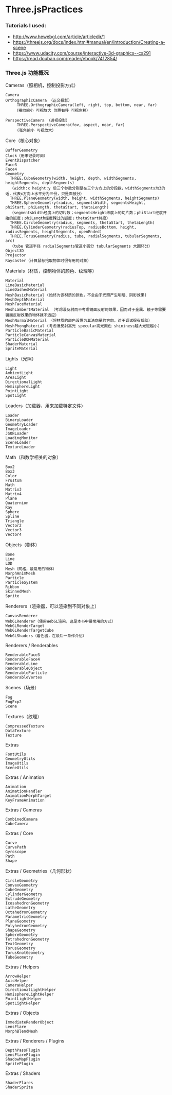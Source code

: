 # Three.jsPractices

### Tutorials I used:
  - http://www.hewebgl.com/article/articledir/1
  - https://threejs.org/docs/index.html#manual/en/introduction/Creating-a-scene
  - https://www.udacity.com/course/interactive-3d-graphics--cs291
  - https://read.douban.com/reader/ebook/7412854/
  

### Three.js 功能概况
  
Cameras（照相机，控制投影方式）

    Camera
    OrthographicCamera （正交投影）
         THREE.OrthographicCamera(left, right, top, bottom, near, far)
        （横向缩小 可视放大 位置右移 可视左移）
         
    PerspectiveCamera （透视投影）
         THREE.PerspectiveCamera(fov, aspect, near, far)
         (张角缩小 可视放大）

Core（核心对象）

    BufferGeometry
    Clock（用来记录时间）
    EventDispatcher
    Face3
    Face4
    Geometry
      THREE.CubeGeometry(width, height, depth, widthSegments, heightSegments, depthSegments)  
      （width:x height:y 后三个参数分别是在三个方向上的分段数，widthSegments为3的话，代表x方向上水平分为三份，只是面被分）
      THREE.PlaneGeometry(width, height, widthSegments, heightSegments)
      THREE.SphereGeometry(radius, segmentsWidth, segmentsHeight, phiStart, phiLength, thetaStart, thetaLength)
      （segmentsWidth经度上的切片数；segmentsHeight纬度上的切片数；phiStart经度开始的弧度；phiLength经度跨过的弧度；thetaStart纬度）
      THREE.CircleGeometry(radius, segments, thetaStart, thetaLength)
      THREE.CylinderGeometry(radiusTop, radiusBottom, height, radiusSegments, heightSegments, openEnded)
      THREE.TorusGeometry(radius, tube, radialSegments, tubularSegments, arc)
      （tube 管道半径 radialSegments管道小圆分 tubularSegments 大圆环分）
    Object3D
    Projector
    Raycaster（计算鼠标拾取物体时很有用的对象）

Materials（材质，控制物体的颜色、纹理等）

    Material
    LineBasicMaterial
    LineDashedMaterial
    MeshBasicMaterial (始终为该材质的颜色，不会由于光照产生明暗、阴影效果)
    MeshDepthMaterial
    MeshFaceMaterial
    MeshLambertMaterial （考虑漫反射而不考虑镜面反射的效果，因而对于金属、镜子等需要镜面反射效果的物体就不适应）
    MeshNormalMaterial （将材质的颜色设置为其法向量的方向，对于调试很有帮助）
    MeshPhongMaterial (考虑漫反射高光 specular高光颜色 shininess越大光斑越小)
    ParticleBasicMaterial
    ParticleCanvasMaterial
    ParticleDOMMaterial
    ShaderMaterial
    SpriteMaterial

Lights（光照）

    Light
    AmbientLight
    AreaLight
    DirectionalLight
    HemisphereLight
    PointLight
    SpotLight

Loaders（加载器，用来加载特定文件）

    Loader
    BinaryLoader
    GeometryLoader
    ImageLoader
    JSONLoader
    LoadingMonitor
    SceneLoader
    TextureLoader

Math（和数学相关的对象）

    Box2
    Box3
    Color
    Frustum
    Math
    Matrix3
    Matrix4
    Plane
    Quaternion
    Ray
    Sphere
    Spline
    Triangle
    Vector2
    Vector3
    Vector4

Objects（物体）

    Bone
    Line
    LOD
    Mesh（网格，最常用的物体）
    MorphAnimMesh
    Particle
    ParticleSystem
    Ribbon
    SkinnedMesh
    Sprite

Renderers（渲染器，可以渲染到不同对象上）

    CanvasRenderer
    WebGLRenderer（使用WebGL渲染，这是本书中最常用的方式）
    WebGLRenderTarget
    WebGLRenderTargetCube
    WebGLShaders（着色器，在最后一章作介绍）

Renderers / Renderables

    RenderableFace3
    RenderableFace4
    RenderableLine
    RenderableObject
    RenderableParticle
    RenderableVertex

Scenes（场景）

    Fog
    FogExp2
    Scene

Textures（纹理）

    CompressedTexture
    DataTexture
    Texture

Extras

    FontUtils
    GeometryUtils
    ImageUtils
    SceneUtils

Extras / Animation

    Animation
    AnimationHandler
    AnimationMorphTarget
    KeyFrameAnimation

Extras / Cameras

    CombinedCamera
    CubeCamera

Extras / Core

    Curve
    CurvePath
    Gyroscope
    Path
    Shape

Extras / Geometries（几何形状）

    CircleGeometry
    ConvexGeometry
    CubeGeometry
    CylinderGeometry
    ExtrudeGeometry
    IcosahedronGeometry
    LatheGeometry
    OctahedronGeometry
    ParametricGeometry
    PlaneGeometry
    PolyhedronGeometry
    ShapeGeometry
    SphereGeometry
    TetrahedronGeometry
    TextGeometry
    TorusGeometry
    TorusKnotGeometry
    TubeGeometry

Extras / Helpers

    ArrowHelper
    AxisHelper
    CameraHelper
    DirectionalLightHelper
    HemisphereLightHelper
    PointLightHelper
    SpotLightHelper

Extras / Objects

    ImmediateRenderObject
    LensFlare
    MorphBlendMesh

Extras / Renderers / Plugins

    DepthPassPlugin
    LensFlarePlugin
    ShadowMapPlugin
    SpritePlugin

Extras / Shaders

    ShaderFlares
    ShaderSprite
